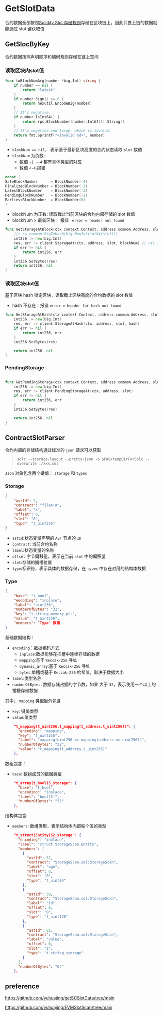 # GetSlotData
合约数据全部按照[Solidity Slot 存储规则](https://yuhuajing.github.io/solidity-book/milestone_1/static-slot-storage.html)存储在区块链上，因此只要上链的数据就能通过 slot 键获取值
## GetSlocByKey
合约数据按照声明顺序和编码规则存储在链上空间
### 读取区块内slot值
```go
func toBlockNumArg(number *big.Int) string {
	if number == nil {
		return "latest"
	}
	if number.Sign() >= 0 {
		return hexutil.EncodeBig(number)
	}
	// It's negative.
	if number.IsInt64() {
		return rpc.BlockNumber(number.Int64()).String()
	}
	// It's negative and large, which is invalid.
	return fmt.Sprintf("<invalid %d>", number)
}
```
- `blockNum == nil`， 表示基于最新区块高度的合约状态读取 `slot` 数值
- `blockNum` 为负数:
  - 数值 `-1 ~-4` 都有具体类型的对应
  - 数值 `<-4`,报错
```go
const (
SafeBlockNumber      = BlockNumber(-4)
FinalizedBlockNumber = BlockNumber(-3)
LatestBlockNumber    = BlockNumber(-2)
PendingBlockNumber   = BlockNumber(-1)
EarliestBlockNumber  = BlockNumber(0)
)
```
- blockNum 为正数: 读取截止当前区块的合约内部存储的 slot 数值
- blockNum > 最新区快： 报错 ` error = header not found`

```go
func GetStorageAtBlock(ctx context.Context, address common.Address, slot common.Hash, blockNum *big.Int) (*big.Int, error) {
	//t := common.BigToHash(big.NewInt(int64(slot)))
	int256 := new(big.Int)
	res, err := client.StorageAt(ctx, address, slot, blockNum) // nil is the latest blockNum
	if err != nil {
		return int256, err
	}
	int256.SetBytes(res)
	return int256, nil
}
```
### 读取区块slot值
基于区块 hash 锁定区块，读取截止区块高度的合约数据的 slot 数值
- hash 不存在：报错 `error = header for hash not found`
```go
func GetStorageAtHash(ctx context.Context, address common.Address, slot common.Hash, hash common.Hash) (*big.Int, error) {
	int256 := new(big.Int)
	res, err := client.StorageAtHash(ctx, address, slot, hash)
	if err != nil {
		return int256, err
	}
	int256.SetBytes(res)

	return int256, nil
}
```
### PendingStorage
```go

func GetPendingStorage(ctx context.Context, address common.Address, slot common.Hash) (*big.Int, error) {
	int256 := new(big.Int)
	res, err := client.PendingStorageAt(ctx, address, slot)
	if err != nil {
		return int256, err
	}
	int256.SetBytes(res)

	return int256, nil
}
```
## ContractSlotParser
合约内部的存储结构通过标准的 `json` 请求可以获取 
> `solc --storage-layout --pretty-json -o $PWD/tempDirForSolc --overwrite ./xxx.sol`

`Json` 对象包含两个键值： `storage` 和 `types`
### Storage
```json
{
    "astId": 2,
    "contract": "fileA:A",
    "label": "x",
    "offset": 0,
    "slot": "0",
    "type": "t_uint256"
}
```
- `astId`:状态变量声明的 `AST` 节点的 `ID`
- `contract`: 当前合约名称
- `label`:状态变量的名称
- `offset`:字节偏移量，表示在当前 `slot` 中的偏移量
- `slot`:存储的插槽位置
- `type`:标识符，表示具体的数据存储，在 `types` 中存在对用的结构体数据
### Type
```json
{
    "base": "t_bool",
    "encoding": "inplace",
    "label": "uint256",
    "numberOfBytes": "32",
    "key": "t_string_memory_ptr",
    "value": "t_uint256",
    "members": `Type` 数组
}
```
基础数据结构：
- `encoding`：数据编码方式
  - `inplace`:数据能够在插槽中连续存储的数据
  - `mapping`:基于 `Keccak-256` 寻址
  - `dynamic_array`:基于 `Keccak-256` 寻址
  - `bytes`:单槽或基于 `Keccak-256` 哈希值，取决于数据大小
- `label`:类型名称
- `numberOfBytes`: 数据存储占据的字节数，如果 大于 `32`，表示使用一个以上的插槽存储数据

其中， `mapping` 类型额外包含
- `key`: 键值类型
- `value`:值类型
```json
    "t_mapping(t_uint256,t_mapping(t_address,t_uint256))": {
      "encoding": "mapping",
      "key": "t_uint256",
      "label": "mapping(uint256 => mapping(address => uint256))",
      "numberOfBytes": "32",
      "value": "t_mapping(t_address,t_uint256)"
    },
```

数组包含：
- `base`: 数组成员的数据类型
```json
    "t_array(t_bool)5_storage": {
      "base": "t_bool",
      "encoding": "inplace",
      "label": "bool[5]",
      "numberOfBytes": "32"
    },
```

结构体包含:
- `members`: 数组类型，表示结构体内部每个值的类型
```json
    "t_struct(Entity)62_storage": {
      "encoding": "inplace",
      "label": "struct StorageScan.Entity",
      "members": [
        {
          "astId": 57,
          "contract": "StorageScan.sol:StorageScan",
          "label": "age",
          "offset": 0,
          "slot": "0",
          "type": "t_uint64"
        },
        {
          "astId": 59,
          "contract": "StorageScan.sol:StorageScan",
          "label": "id",
          "offset": 8,
          "slot": "0",
          "type": "t_uint128"
        },
        {
          "astId": 61,
          "contract": "StorageScan.sol:StorageScan",
          "label": "value",
          "offset": 0,
          "slot": "1",
          "type": "t_string_storage"
        }
      ],
      "numberOfBytes": "64"
    },
```

## preference
https://github.com/yuhuajing/getSCSlotData/tree/main

https://github.com/yuhuajing/EVMSlotScan/tree/main
